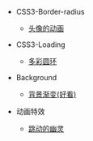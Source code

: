 * CSS3-Border-radius
  * [头像的动画](basic.md)

* CSS3-Loading
  * [多彩圆环](loading-1.md)

* Background
  * [背景渐变(好看)](background-1.md)

* 动画特效
  * [跳动的幽灵](float-yl.md)